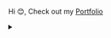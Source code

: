 Hi 😊, Check out my [Portfolio](https://chengvictor.com)

<details align="left">
<summary></summary>
  <img src="https://spotify-recently-played-readme.vercel.app/api?user=1248733599&count=3&width=400"/>
  
</details>

